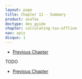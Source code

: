 ```yaml
---
layout: page
title: Chapter 11 - Summary
product: avaTax
doctype: dev_guide
chapter: calculating-tax-offline
nav: apis
disqus: 1
---
```


<ul class="pager">
  <li class="previous"><a href="/avatax/dev-guide/calculating-tax-offline/understanding-and-managing-messages"><i class="glyphicon glyphicon-chevron-left"></i>Previous Chapter</a></li>
</ul>
TODO

<ul class="pager">
  <li class="previous"><a href="/avatax/dev-guide/calculating-tax-offline/understanding-and-managing-messages"><i class="glyphicon glyphicon-chevron-left"></i>Previous Chapter</a></li>
</ul>
